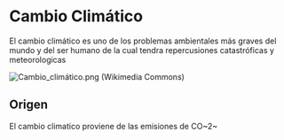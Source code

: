 # Cambio Climático

El cambio climático es uno de los problemas ambientales más graves del mundo y del ser humano de la cual tendra repercusiones catastróficas y meteorologicas

![Cambio_climático.png (Wikimedia Commons)](https://upload.wikimedia.org/wikipedia/commons/c/cc/Cambio_clim%C3%A1tico.png)

## Origen

El cambio climatico proviene de las emisiones de CO~2~
